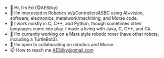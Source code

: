 - 👋 Hi, I’m Ed (@AESilky)
- 👀 I’m interested in Robotics w/μControllers&SBC using AI+vision, software, electronics, metalwork/machining, and Morse code.
- 🌱 I work mostly in C, C++, and Python, though sometimes other languages come into play. I made a living with Java, C, C++, and C#.
- 🌱 I’m currently working on a Mars style robotic rover (have other robots, including a TurtleBot3).
- 💞️ I’m open to collaborating on robotics and Morse.
- 📫 How to reach me AESilky@gmail.com

<!---
AESilky/AESilky is a ✨ special ✨ repository because its `README.md` (this file) appears on your GitHub profile.
You can click the Preview link to take a look at your changes.
--->
